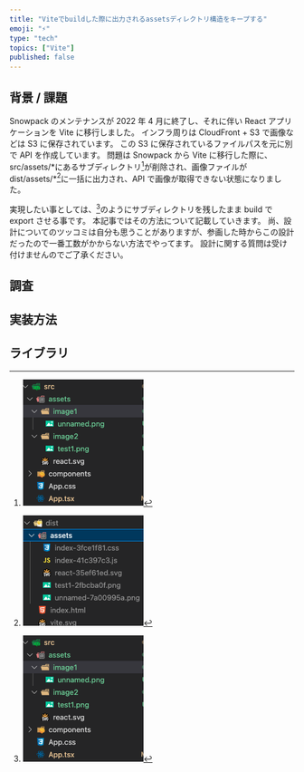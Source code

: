 ```yaml
---
title: "Viteでbuildした際に出力されるassetsディレクトリ構造をキープする"
emoji: "⚡️"
type: "tech"
topics: ["Vite"]
published: false
---
```


## 背景 / 課題

Snowpack のメンテナンスが 2022 年 4 月に終了し、それに伴い React アプリケーションを Vite に移行しました。
インフラ周りは CloudFront + S3 で画像などは S3 に保存されています。
この S3 に保存されているファイルパスを元に別で API を作成しています。
問題は Snowpack から Vite に移行した際に、 src/assets/\*にあるサブディレクトリ[^1]が削除され、画像ファイルが dist/assets/\*[^2]に一括に出力され、API で画像が取得できない状態になりました。

[^1]: ![ディレクトリ構造](/images/vite_multiple_assets/directory_structer.png)
[^2]: ![ディレクトリ構造](/images/vite_multiple_assets/export_images.png)

実現したい事としては、[^1]のようにサブディレクトリを残したまま build で export させる事です。
本記事ではその方法について記載していきます。
尚、設計についてのツッコミは自分も思うことがありますが、参画した時からこの設計だったので一番工数がかからない方法でやってます。
設計に関する質問は受け付けませんのでご了承ください。

## 調査

## 実装方法

## ライブラリ
